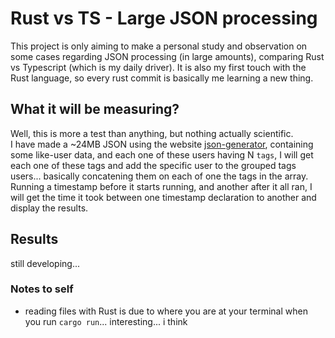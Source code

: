 # Rust vs TS - Large JSON processing
This project is only aiming to make a personal study and observation on some cases regarding JSON processing (in large amounts), comparing Rust vs Typescript (which is my daily driver). It is also my first touch with the Rust language, so every rust commit is basically me learning a new thing.   

## What it will be measuring?
Well, this is more a test than anything, but nothing actually scientific.  
I have made a ~24MB JSON using the website [json-generator](https://json-generator.com/), containing some like-user data, and each one of these users having N `tags`, I will get each one of these tags and add the specific user to the grouped tags users... basically concatening them on each of one the tags in the array.  
Running a timestamp before it starts running, and another after it all ran, I will get the time it took between one timestamp declaration to another and display the results.

## Results
still developing...

### Notes to self
- reading files with Rust is due to where you are at your terminal when you run `cargo run`... interesting... i think
